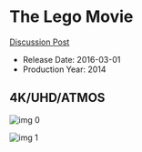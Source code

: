# The Lego Movie

[Discussion Post](https://www.avsforum.com/threads/bass-eq-for-filtered-movies.2995212/post-56865518)

* Release Date: 2016-03-01
* Production Year: 2014

## 4K/UHD/ATMOS

![img 0](https://i.imgur.com/KAAZfb7.jpg)

![img 1](https://i.imgur.com/gjY5lIg.png)

